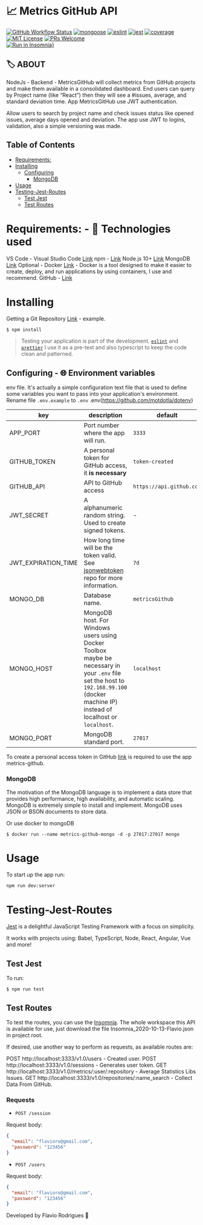# 📈 Metrics GitHub API

[![GitHub Workflow Status](https://img.shields.io/github/workflow/status/flavioro/metrics-github/CI?logo=github&style=flat-square)](https://github.com/flavioro/metrics-github/actions)
[![mongoose](https://img.shields.io/badge/mongoose-5.10.2-green?style=flat-square&logo=mongo&logoColor=white)](https://mongoosejs.com/)
[![eslint](https://img.shields.io/badge/eslint-7.8.1-4b32c3?style=flat-square&logo=eslint)](https://eslint.org/)
[![jest](https://img.shields.io/badge/jest-26.4.2-brightgreen?style=flat-square&logo=jest)](https://jestjs.io/)
[![coverage](https://img.shields.io/codecov/c/gh/flavioro/metrics-github?logo=codecov&style=flat-square)](https://codecov.io/gh/flavioro/metrics-github)
[![MIT License](https://img.shields.io/badge/license-MIT-green?style=flat-square)](https://github.com/flavioro/metrics-github/blob/master/LICENSE)
[![PRs Welcome](https://img.shields.io/badge/PRs-welcome-brightgreen.svg?style=flat-square)](http://makeapullrequest.com)<br>
[![Run in Insomnia}](https://insomnia.rest/images/run.svg)](https://insomnia.rest/run/?label=metrics-github&uri=https://github.com/flavioro/metrics-github/blob/master/Insomnia_2020-10-13-Flavio.json)

## 🏷️ ABOUT


NodeJs - Backend - MetricsGitHub will collect metrics from GitHub projects and make them available in a consolidated dashboard. End users can query by Project name (like “React”) then they will see a #issues, average, and standard deviation time. App MetricsGitHub use JWT authentication.

Allow users to search by project name and check issues status like opened issues, average days opened and deviation. The app use JWT to logins, validation, also a simple versioning was made.

## Table of Contents


- [Requirements:](#Requirements:)
- [Installing](#installing)
  - [Configuring](#configuring)
    - [MongoDB](#mongodb)
- [Usage](#usage)
- [Testing-Jest-Routes ](#Testing-Jest-Routes)
  - [Test Jest](#Test-Jest)
  - [Test Routes](#Test-Routes)


# Requirements: - 🚀 Technologies used


VS Code - Visual Studio Code [Link](https://code.visualstudio.com/download)
npm - [Link](https://www.npmjs.com/get-npm)
Node.js 10+ [Link](https://nodejs.org/en/download/)
MongoDB [Link](https://docs.mongodb.com/manual/administration/install-community/)
Optional - Docker [Link](https://docs.docker.com/get-docker/) - Docker is a tool designed to make it easier to create, deploy, and run applications by using containers, I use and recommend.
GitHub - [Link](https://git-scm.com/downloads)

# Installing


Getting a Git Repository [Link](https://git-scm.com/book/en/v2/Git-Basics-Getting-a-Git-Repository) - example.

```
$ npm install
```

> Testing your application is part of the development. [`eslint`](https://eslint.org/) and [`prettier`](https://prettier.io/) I use it as a pre-test and also typescript to keep the code clean and patterned.

## Configuring - 🌐 Environment variables


env file. It's actually a simple configuration text file that is used to define some variables you want to pass into your application's environment. Rename file `.env.example` to `.env`
.env(https://github.com/motdotla/dotenv)

| key                 | description                                                                                                                                                                           | default      |
| ------------------- | ------------------------------------------------------------------------------------------------------------------------------------------------------------------------------------- | ------------ |
| APP_PORT            | Port number where the app will run.                                                                                                                                                   | `3333`       |
| GITHUB_TOKEN            | A personal token for GitHub access, it **is necessary**                                                                                                                                                  | `token-created`       |
| GITHUB_API            | API to GitHub access                                                                                                                                                    | `https://api.github.com`       |
| JWT_SECRET          | A alphanumeric random string. Used to create signed tokens.                                                                                                                           | -            |
| JWT_EXPIRATION_TIME | How long time will be the token valid. See [jsonwebtoken](https://github.com/auth0/node-jsonwebtoken#usage) repo for more information.                                                | `7d`         |
| MONGO_DB            | Database name.                                                                                                                                                                        | `metricsGithub` |
| MONGO_HOST          | MongoDB host. For Windows users using Docker Toolbox maybe be necessary in your `.env` file set the host to `192.168.99.100` (docker machine IP) instead of localhost or `localhost`. | `localhost`  |
| MONGO_PORT          | MongoDB standard port.                                                                                                                                                                         | `27017`       |


To create a personal access token in GitHub [link](https://docs.github.com/en/free-pro-team@latest/github/authenticating-to-github/creating-a-personal-access-token) is required to use the app metrics-github.


### MongoDB

The motivation of the MongoDB language is to implement a data store that provides high performance, high availability, and automatic scaling. MongoDB is extremely simple to install and implement. MongoDB uses JSON or BSON documents to store data.

Or use docker to mongoDB
```
$ docker run --name metrics-github-mongo -d -p 27017:27017 mongo
```


# Usage

To start up the app run:

```
npm run dev:server
```

# Testing-Jest-Routes


[Jest](https://jestjs.io/) is a delightful JavaScript Testing Framework with a focus on simplicity.

It works with projects using: Babel, TypeScript, Node, React, Angular, Vue and more!



## Test Jest

To run:

```
$ npm run test
```

## Test Routes

To test the routes, you can use the [Insomnia](https://insomnia.rest/). The whole workspace this API is available for use, just download the file Insomnia_2020-10-13-Flavio.json in project root.

If desired, use another way to perform as requests, as available routes are:

POST http://localhost:3333/v1.0/users - Created user.
POST http://localhost:3333/v1.0/sessions - Generates user token.
GET http://localhost:3333/v1.0/metrics/:user/:repository - Average Statistics Libs Issues.
GET http://localhost:3333/v1.0/repositories/:name_search - Collect Data From GitHub.

### Requests

- `POST /session`

Request body:

```json
{
  "email": "flavioro@gmail.com",
  "password": "123456"
}
```

- `POST /users`

Request body:

```json
{
  "email": "flavioro@gmail.com",
  "password": "123456"
}
```

Developed by Flavio Rodrigues 🌝

